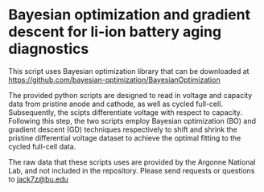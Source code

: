 # Bayesian optimization and gradient descent for li-ion battery aging diagnostics

This script uses Bayesian optimization library that can be downloaded at https://github.com/bayesian-optimization/BayesianOptimization

The provided python scripts are designed to read in voltage and capacity data from pristine anode and cathode, as well as cycled full-cell. Subsequently, the scipts differentiate voltage with respect to capacity. Following this step, the two scripts employ Bayesian optimization (BO) and gradient descent (GD) techniques respectively to shift and shrink the pristine differential voltage dataset to achieve the optimal fitting to the cycled full-cell data. 

The raw data that these scripts uses are provided by the Argonne National Lab, and not included in the repository. Please send requests or questions to jack7z@bu.edu
